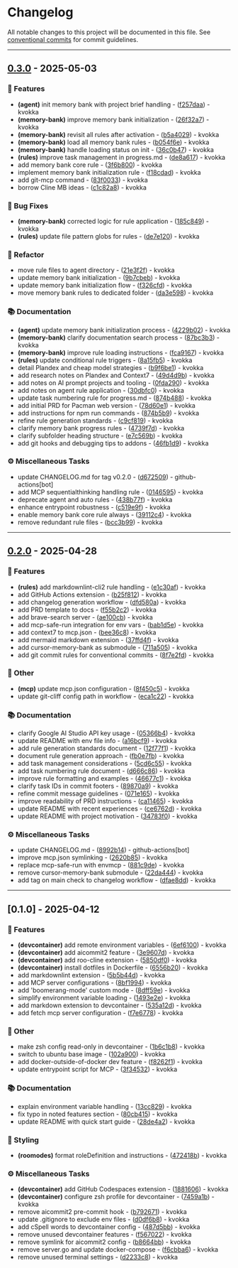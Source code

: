 # Changelog

All notable changes to this project will be documented in this file. See [conventional commits](https://www.conventionalcommits.org/) for commit guidelines.

---

## [0.3.0](https://github.com/kvokka/getting-started/compare/v0.2.0..v0.3.0) - 2025-05-03

### 🚀 Features

- **(agent)** init memory bank with project brief handling - ([f257daa](https://github.com/kvokka/getting-started/commit/f257daa08a37a3a127ca7f91152dd2a8ab150e58)) - kvokka
- **(memory-bank)** improve memory bank initialization - ([26f32a7](https://github.com/kvokka/getting-started/commit/26f32a77c18ed045d308e17c0a4abd7380ed4aa9)) - kvokka
- **(memory-bank)** revisit all rules after activation - ([b5a4029](https://github.com/kvokka/getting-started/commit/b5a40298fc1df7213349499c1df8ac60068565be)) - kvokka
- **(memory-bank)** load all memory bank rules - ([b054f6e](https://github.com/kvokka/getting-started/commit/b054f6e6a003ce4ac892eef72c52c1bdad9fb7bc)) - kvokka
- **(memory-bank)** handle loading status on init - ([36c0b47](https://github.com/kvokka/getting-started/commit/36c0b474fa1930b3ff898d72ddde0a42a02c28b5)) - kvokka
- **(rules)** improve task management in progress.md - ([de8a617](https://github.com/kvokka/getting-started/commit/de8a6174f831f08069f90d67bce35eb8fb442fe0)) - kvokka
- add memory bank core rule - ([3f6b800](https://github.com/kvokka/getting-started/commit/3f6b800e9ab5ada78397c4fda80e8f205e34866c)) - kvokka
- implement memory bank initialization rule - ([f18cdad](https://github.com/kvokka/getting-started/commit/f18cdadf81dee953dbf6a3028c82e22c86921d1c)) - kvokka
- add git-mcp command - ([83f0033](https://github.com/kvokka/getting-started/commit/83f0033e0cf944108d9fadb1e98e321018140124)) - kvokka
- borrow Cline MB ideas - ([c1c82a8](https://github.com/kvokka/getting-started/commit/c1c82a88166402723385279b96ea1a3ee06b5925)) - kvokka

### 🐛 Bug Fixes

- **(memory-bank)** corrected logic for rule application - ([185c849](https://github.com/kvokka/getting-started/commit/185c849b1ff934b3695ec41a7866060dd1305eee)) - kvokka
- **(rules)** update file pattern globs for rules - ([de7e120](https://github.com/kvokka/getting-started/commit/de7e120804f5887dd11d147ed40eb871c84dd763)) - kvokka

### 🚜 Refactor

- move rule files to agent directory - ([21e3f2f](https://github.com/kvokka/getting-started/commit/21e3f2f5c49264ff4e24555ad303d984b9a49eb0)) - kvokka
- update memory bank initialization - ([9b7cbeb](https://github.com/kvokka/getting-started/commit/9b7cbeb3585f2b5c29ed2233de0faee1452a5072)) - kvokka
- update memory bank initialization flow - ([f326cfd](https://github.com/kvokka/getting-started/commit/f326cfd345d82f03b1e28e67e863c86f2995b1fc)) - kvokka
- move memory bank rules to dedicated folder - ([da3e598](https://github.com/kvokka/getting-started/commit/da3e5984ac5a7909d6852b6ac24b4d19ec64b498)) - kvokka

### 📚 Documentation

- **(agent)** update memory bank initialization process - ([4229b02](https://github.com/kvokka/getting-started/commit/4229b0203b16f5f57888b4f12fa37a0b2c6f3531)) - kvokka
- **(memory-bank)** clarify documentation search process - ([87bc3b3](https://github.com/kvokka/getting-started/commit/87bc3b326e359e010748867dd9063f188bbf588e)) - kvokka
- **(memory-bank)** improve rule loading instructions - ([fca9167](https://github.com/kvokka/getting-started/commit/fca9167af7f178dd4c1209228344f38bd00f1d26)) - kvokka
- **(rules)** update conditional rule triggers - ([8a15fb5](https://github.com/kvokka/getting-started/commit/8a15fb5497bed2d6f43706b1204a8dfc1010343d)) - kvokka
- detail Plandex and cheap model strategies - ([b9f6be1](https://github.com/kvokka/getting-started/commit/b9f6be13f1bba2f64b612a2c16ba0b493194d77b)) - kvokka
- add research notes on Plandex and Context7 - ([49d4d9b](https://github.com/kvokka/getting-started/commit/49d4d9bde6db9e84de6aee4cce5addf0cca77647)) - kvokka
- add notes on AI prompt projects and tooling - ([0fda290](https://github.com/kvokka/getting-started/commit/0fda290eb14020fab11dc5ae76d5d377725728f4)) - kvokka
- add notes on agent rule application - ([30dbfc0](https://github.com/kvokka/getting-started/commit/30dbfc0666ad805f1025d67dd1e45f0c01b1797b)) - kvokka
- update task numbering rule for progress.md - ([874b488](https://github.com/kvokka/getting-started/commit/874b4887a102ace7fab7e80ef77f89a3cf8f3353)) - kvokka
- add initial PRD for Pacman web version - ([78d60e1](https://github.com/kvokka/getting-started/commit/78d60e140fa5fc8d866eaaaf6d43c4bce33a5eb8)) - kvokka
- add instructions for npm run commands - ([874b5b9](https://github.com/kvokka/getting-started/commit/874b5b98187e25015f56165f9c3d88e154ff78bd)) - kvokka
- refine rule generation standards - ([c9cf819](https://github.com/kvokka/getting-started/commit/c9cf819ea7af67776185ec5fce634bf651e3becc)) - kvokka
- clarify memory bank progress rules - ([4739f7d](https://github.com/kvokka/getting-started/commit/4739f7d050cad60d32b0c884d64a9d6dfb4ce92f)) - kvokka
- clarify subfolder heading structure - ([e7c569b](https://github.com/kvokka/getting-started/commit/e7c569b0d4c12a9b364fe75d3921f110d109a226)) - kvokka
- add git hooks and debugging tips to addons - ([46fb1d9](https://github.com/kvokka/getting-started/commit/46fb1d936ddf51952904851f5d1010c7700cb83a)) - kvokka

### ⚙️ Miscellaneous Tasks

- update CHANGELOG.md for tag v0.2.0 - ([d672509](https://github.com/kvokka/getting-started/commit/d6725099eca3f370efeb7d2af862510a603942d0)) - github-actions[bot]
- add MCP sequentialthinking handling rule - ([0146595](https://github.com/kvokka/getting-started/commit/0146595c76b142db6408558cea4600b77e6916bf)) - kvokka
- deprecate agent and auto rules - ([438b77f](https://github.com/kvokka/getting-started/commit/438b77fbfcdb6678fa2dd53a27df05d6ee9da07b)) - kvokka
- enhance entrypoint robustness - ([c519e9f](https://github.com/kvokka/getting-started/commit/c519e9f25dd4e77cfebf3c297a4d5ad090eb8948)) - kvokka
- enable memory bank core rule always - ([39112c4](https://github.com/kvokka/getting-started/commit/39112c4e8c257484dc1fb5f32580f6f4f2fcadbf)) - kvokka
- remove redundant rule files - ([bcc3b99](https://github.com/kvokka/getting-started/commit/bcc3b996ae95551dc9ecfb97068b1f59577a7fa9)) - kvokka

---

## [0.2.0](https://github.com/kvokka/getting-started/compare/v0.1.0..v0.2.0) - 2025-04-28

### 🚀 Features

- **(rules)** add markdownlint-cli2 rule handling - ([e1c30af](https://github.com/kvokka/getting-started/commit/e1c30afc64f210d1ce29641e2c4320b686e402da)) - kvokka
- add GitHub Actions extension - ([b25f812](https://github.com/kvokka/getting-started/commit/b25f81246fea7dfbd6004458d0709819374a81ec)) - kvokka
- add changelog generation workflow - ([dfd580a](https://github.com/kvokka/getting-started/commit/dfd580a78485b92dc28d9cfc699f85be63bc352a)) - kvokka
- add PRD template to docs - ([f55b2c2](https://github.com/kvokka/getting-started/commit/f55b2c2429d94444163e0dc7ae440ab4bcc27be9)) - kvokka
- add brave-search server - ([ae100cb](https://github.com/kvokka/getting-started/commit/ae100cba88c3b582993d46a2c19fa4517af938fc)) - kvokka
- add mcp-safe-run integration for env vars - ([bab1d5e](https://github.com/kvokka/getting-started/commit/bab1d5ea1a8ca2a606011fa4132082a1e4530886)) - kvokka
- add context7 to mcp.json - ([bee36c8](https://github.com/kvokka/getting-started/commit/bee36c83de398264d92b735c697faea4aa3afab2)) - kvokka
- add mermaid markdown extension - ([37ffd4f](https://github.com/kvokka/getting-started/commit/37ffd4fce4f80fbabc86c80013b58f3ac3e5b8e2)) - kvokka
- add cursor-memory-bank as submodule - ([711a505](https://github.com/kvokka/getting-started/commit/711a505e293646eecee20461445eb02bee336285)) - kvokka
- add git commit rules for conventional commits - ([8f7e2fd](https://github.com/kvokka/getting-started/commit/8f7e2fd4922419f9fe9198a4768e28f9e4ef8672)) - kvokka

### 💼 Other

- **(mcp)** update mcp.json configuration - ([8f450c5](https://github.com/kvokka/getting-started/commit/8f450c5a3c2357a617e5ac00ec538e5ca09d50aa)) - kvokka
- update git-cliff config path in workflow - ([eca1c22](https://github.com/kvokka/getting-started/commit/eca1c22fb8d52c63a69e539ff53814011719925c)) - kvokka

### 📚 Documentation

- clarify Google AI Studio API key usage - ([05366b4](https://github.com/kvokka/getting-started/commit/05366b45ad1cfdb940e466d93fba132dd0a0ce82)) - kvokka
- update README with env file info - ([a16bcf9](https://github.com/kvokka/getting-started/commit/a16bcf90e6c3e3aa6dcda5f379b31cb5c12ed1a8)) - kvokka
- add rule generation standards document - ([12f77f1](https://github.com/kvokka/getting-started/commit/12f77f168e13a34fc8945e57ca543eb34746e430)) - kvokka
- document rule generation approach - ([fb0e7fb](https://github.com/kvokka/getting-started/commit/fb0e7fbbdd5b50d022b7dbbd960996fea675b092)) - kvokka
- add task management considerations - ([5cd6c55](https://github.com/kvokka/getting-started/commit/5cd6c551860a948f149ad029d2bef9eb23199e23)) - kvokka
- add task numbering rule document - ([d666c86](https://github.com/kvokka/getting-started/commit/d666c86ae7161c49547cba76b8613881ab4b998e)) - kvokka
- improve rule formatting and examples - ([46677c1](https://github.com/kvokka/getting-started/commit/46677c12882e03b47eb8e4618ffbb28f355fcdfd)) - kvokka
- clarify task IDs in commit footers - ([89870a9](https://github.com/kvokka/getting-started/commit/89870a9fbb8084e22fb1b14df1053acaaf963f14)) - kvokka
- refine commit message guidelines - ([071e165](https://github.com/kvokka/getting-started/commit/071e165dd7cbd69f0c7e8116f193ea927b1be5c8)) - kvokka
- improve readability of PRD instructions - ([ca11465](https://github.com/kvokka/getting-started/commit/ca1146518d0e9e1b495079f09c5eb5fe5941cf49)) - kvokka
- update README with recent experiences - ([ce6762d](https://github.com/kvokka/getting-started/commit/ce6762d754b343a5cf35e6dad45bb72852cca1c2)) - kvokka
- update README with project motivation - ([34783f0](https://github.com/kvokka/getting-started/commit/34783f049c7acc5ec581baccec6ec6adab9f5cd8)) - kvokka

### ⚙️ Miscellaneous Tasks

- update CHANGELOG.md - ([8992b14](https://github.com/kvokka/getting-started/commit/8992b14942fbd54aa3a7c5417e8ddde46ebcfda6)) - github-actions[bot]
- improve mcp.json symlinking - ([2620b85](https://github.com/kvokka/getting-started/commit/2620b853795a8554390a6caaf2a1756782f284c9)) - kvokka
- replace mcp-safe-run with envmcp - ([881c9de](https://github.com/kvokka/getting-started/commit/881c9deccc2638519aac7696fb451958c169c37d)) - kvokka
- remove cursor-memory-bank submodule - ([22da444](https://github.com/kvokka/getting-started/commit/22da44467cc72485d98a07434f7e53b7f29dd9f6)) - kvokka
- add tag on main check to changelog workflow - ([dfae8dd](https://github.com/kvokka/getting-started/commit/dfae8dd9ce0f5dfe8c1631b1af0760df5e60a91a)) - kvokka

---

## [0.1.0] - 2025-04-12

### 🚀 Features

- **(devcontainer)** add remote environment variables - ([6ef6100](https://github.com/kvokka/getting-started/commit/6ef6100265fdd491a8300988d05f222833e1d126)) - kvokka
- **(devcontainer)** add aicommit2 feature - ([3e9607d](https://github.com/kvokka/getting-started/commit/3e9607df454e16a8fd8b013f9bd80171ebd82a67)) - kvokka
- **(devcontainer)** add roo-cline extension - ([5850df0](https://github.com/kvokka/getting-started/commit/5850df0402166b7be4d7f730188c38bb43da0cd8)) - kvokka
- **(devcontainer)** install dotfiles in Dockerfile - ([6556b20](https://github.com/kvokka/getting-started/commit/6556b20f82ab14bd6fd3b77f74fc2c83728dd676)) - kvokka
- add markdownlint extension - ([5b5b44d](https://github.com/kvokka/getting-started/commit/5b5b44dd6a14e86b99e07418880092553f7aa492)) - kvokka
- add MCP server configurations - ([8bf1994](https://github.com/kvokka/getting-started/commit/8bf19944eca551caee3497b032e5bf291a26ccdf)) - kvokka
- add 'boomerang-mode' custom mode - ([8dff59e](https://github.com/kvokka/getting-started/commit/8dff59e21f6e7bf4e8ae1dc938ec26585940c707)) - kvokka
- simplify environment variable loading - ([1493e2e](https://github.com/kvokka/getting-started/commit/1493e2e9916afa79be559ea9cc4b53a76828ad6a)) - kvokka
- add markdown extension to devcontainer - ([535a12d](https://github.com/kvokka/getting-started/commit/535a12d3a069caa182f78ffb01f4161a66f41438)) - kvokka
- add fetch mcp server configuration - ([f7e6778](https://github.com/kvokka/getting-started/commit/f7e67782d0860187b10588468a492f7f4294996f)) - kvokka

### 💼 Other

- make zsh config read-only in devcontainer - ([1b6c1b8](https://github.com/kvokka/getting-started/commit/1b6c1b88d40e04212d941e4d2beaf8daaf860a52)) - kvokka
- switch to ubuntu base image - ([102a900](https://github.com/kvokka/getting-started/commit/102a9000621626436c11e2f78db4ae283e01644e)) - kvokka
- add docker-outside-of-docker dev feature - ([f8262f1](https://github.com/kvokka/getting-started/commit/f8262f1257f5d1be367f06d0ee5054e127873d2c)) - kvokka
- update entrypoint script for MCP - ([3f34532](https://github.com/kvokka/getting-started/commit/3f34532a8b8af47e19717284a4f5bb00ff767838)) - kvokka

### 📚 Documentation

- explain environment variable handling - ([13cc829](https://github.com/kvokka/getting-started/commit/13cc82951085f1cfd56f95d3c024f586282407ca)) - kvokka
- fix typo in noted features section - ([80cb415](https://github.com/kvokka/getting-started/commit/80cb41504a3d23456b2e740484eb5fe8e225b29c)) - kvokka
- update README with quick start guide - ([28de4a2](https://github.com/kvokka/getting-started/commit/28de4a24cb1d4ea5bfb193261626b9a6dfd3db03)) - kvokka

### 🎨 Styling

- **(roomodes)** format roleDefinition and instructions - ([472418b](https://github.com/kvokka/getting-started/commit/472418b7ce02081ba26cefe33112098e5930a92d)) - kvokka

### ⚙️ Miscellaneous Tasks

- **(devcontainer)** add GitHub Codespaces extension - ([1881606](https://github.com/kvokka/getting-started/commit/18816069f5b6841685906d7b62143802c5265fb0)) - kvokka
- **(devcontainer)** configure zsh profile for devcontainer - ([7459a1b](https://github.com/kvokka/getting-started/commit/7459a1b1fca70f94da821de3751883e287efa5d3)) - kvokka
- remove aicommit2 pre-commit hook - ([b792671](https://github.com/kvokka/getting-started/commit/b7926717c20060decbb98b92e9ca356394d1c58d)) - kvokka
- update .gitignore to exclude env files - ([d0df6b8](https://github.com/kvokka/getting-started/commit/d0df6b814c0feed5bff0bfbc1a60871d6d902873)) - kvokka
- add cSpell words to devcontainer config - ([487d5bb](https://github.com/kvokka/getting-started/commit/487d5bb0ca4911b485471cdaa81466f6a3533ab6)) - kvokka
- remove unused devcontainer features - ([f567022](https://github.com/kvokka/getting-started/commit/f567022ef9c9298be9866b21e6bc752d1bfbe675)) - kvokka
- remove symlink for aicommit2 config - ([b8664bb](https://github.com/kvokka/getting-started/commit/b8664bb4185937397b501f3bfc440b48b0bcb08d)) - kvokka
- remove server.go and update docker-compose - ([f6cbba6](https://github.com/kvokka/getting-started/commit/f6cbba64d84edc33fb1903c877248751e2b84955)) - kvokka
- remove unused terminal settings - ([d2233c8](https://github.com/kvokka/getting-started/commit/d2233c8e153f9608557648ef80534880e2a3704f)) - kvokka

<!-- generated by git-cliff -->
